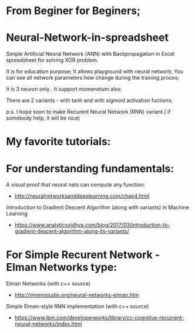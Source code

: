 # From Beginer for Beginers;

# Neural-Network-in-spreadsheet

Simple Artificial Neural Network (ANN) with Backpropagation in Excel spreadsheet for solving XOR problem.

It is for education purpose;
It allows playground with neural network;
You can see all network parameters how change during the training proces;

It is 3 neuron only .
It support momenetum also.

There are 2 variants - with tanh and with sigmoid activation fuctions;

p.s. I hope soon to make Recurent Neural Network (RNN) variant.( if somebody help, it will be nice)

# My favorite tutorials:

# For understanding fundamentals:

A visual proof that neural nets can compute any function:

  - http://neuralnetworksanddeeplearning.com/chap4.html
  
Introduction to Gradient Descent Algorithm (along with variants) in Machine Learning

  - https://www.analyticsvidhya.com/blog/2017/03/introduction-to-gradient-descent-algorithm-along-its-variants/

# For Simple Recurent Network - Elman Networks type:

Elman Networks (with c++ source) 

  - http://mnemstudio.org/neural-networks-elman.htm
  
Simple Elman-style RNN implementation (with c++ source) 

  - https://www.ibm.com/developerworks/library/cc-cognitive-recurrent-neural-networks/index.html
